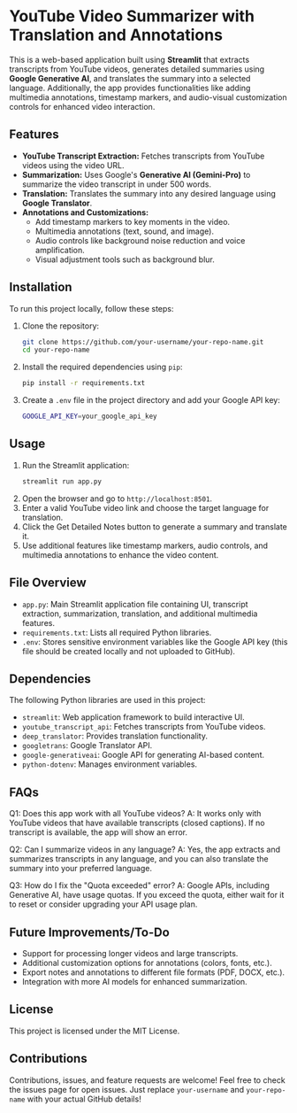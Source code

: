 # YouTube Video Summarizer with Translation and Annotations

This is a web-based application built using **Streamlit** that extracts transcripts from YouTube videos, generates detailed summaries using **Google Generative AI**, and translates the summary into a selected language. Additionally, the app provides functionalities like adding multimedia annotations, timestamp markers, and audio-visual customization controls for enhanced video interaction.

## Features

- **YouTube Transcript Extraction:** Fetches transcripts from YouTube videos using the video URL.
- **Summarization:** Uses Google's **Generative AI (Gemini-Pro)** to summarize the video transcript in under 500 words.
- **Translation:** Translates the summary into any desired language using **Google Translator**.
- **Annotations and Customizations:**
  - Add timestamp markers to key moments in the video.
  - Multimedia annotations (text, sound, and image).
  - Audio controls like background noise reduction and voice amplification.
  - Visual adjustment tools such as background blur.

## Installation

To run this project locally, follow these steps:

1. Clone the repository:
   ```bash
   git clone https://github.com/your-username/your-repo-name.git
   cd your-repo-name
   ```
1. Install the required dependencies using `pip`:
   ```bash
   pip install -r requirements.txt
   ```
1. Create a `.env` file in the project directory and add your Google API key:
   ```bash
   GOOGLE_API_KEY=your_google_api_key
   ```
## Usage
1. Run the Streamlit application:
   ```bash
   streamlit run app.py
   ```
1.  Open the browser and go to `http://localhost:8501`.
2.  Enter a valid YouTube video link and choose the target language for translation.
3.  Click the Get Detailed Notes button to generate a summary and translate it.
4.  Use additional features like timestamp markers, audio controls, and multimedia annotations to enhance the video content.
## File Overview
- `app.py`: Main Streamlit application file containing UI, transcript extraction, summarization, translation, and additional multimedia features.
- `requirements.txt`: Lists all required Python libraries.
- `.env`: Stores sensitive environment variables like the Google API key (this file should be created locally and not uploaded to GitHub).
## Dependencies
The following Python libraries are used in this project:
- `streamlit`: Web application framework to build interactive UI.
- `youtube_transcript_api`: Fetches transcripts from YouTube videos.
- `deep_translator`: Provides translation functionality.
- `googletrans`: Google Translator API.
- `google-generativeai`: Google API for generating AI-based content.
- `python-dotenv`: Manages environment variables.
## FAQs
Q1: Does this app work with all YouTube videos?
A: It works only with YouTube videos that have available transcripts (closed captions). If no transcript is available, the app will show an error.

Q2: Can I summarize videos in any language?
A: Yes, the app extracts and summarizes transcripts in any language, and you can also translate the summary into your preferred language.

Q3: How do I fix the "Quota exceeded" error?
A: Google APIs, including Generative AI, have usage quotas. If you exceed the quota, either wait for it to reset or consider upgrading your API usage plan.
## Future Improvements/To-Do
- Support for processing longer videos and large transcripts.
- Additional customization options for annotations (colors, fonts, etc.).
- Export notes and annotations to different file formats (PDF, DOCX, etc.).
- Integration with more AI models for enhanced summarization.
## License
This project is licensed under the MIT License. 
## Contributions
Contributions, issues, and feature requests are welcome! Feel free to check the issues page for open issues.
Just replace `your-username` and `your-repo-name` with your actual GitHub details!
